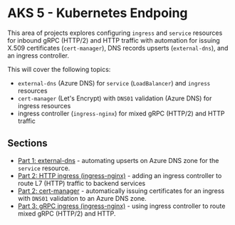 # AKS 5 - Kubernetes Endpoing

This area of projects explores configuring `ingress` and `service` resources for inbound gRPC (HTTP/2) and HTTP traffic with automation for issuing X.509 certificates (`cert-manager`), DNS records upserts (`external-dns`), and an ingress controller.

This will cover the following topics:

* `external-dns` (Azure DNS) for `service` (`LoadBalancer`) and `ingress` resources
* `cert-manager` (Let's Encrypt) with `DNS01` validation (Azure DNS) for ingress resources
* ingress controller (`ingress-nginx`) for mixed gRPC (HTTP/2) and HTTP traffic

## Sections

* [Part 1: external-dns](./1_externaldns/README.md) - automating upserts on Azure DNS zone for the `service` resource.
* [Part 2: HTTP ingress (ingress-nginx)](./2_ingress_nginx/README.md) - adding an ingress controller to route L7 (HTTP) traffic to backend services
* [Part 2: cert-manager](./3_cert_manager/README.md) - automatically issuing certificates for an ingress with `DNS01` validation to an Azure DNS zone.
* [Part 3: gRPC ingress (ingress-nginx)](./4_ingress_nginx_grpc/README.md) - using ingress controller to route mixed gRPC (HTTP/2) and HTTP.  
